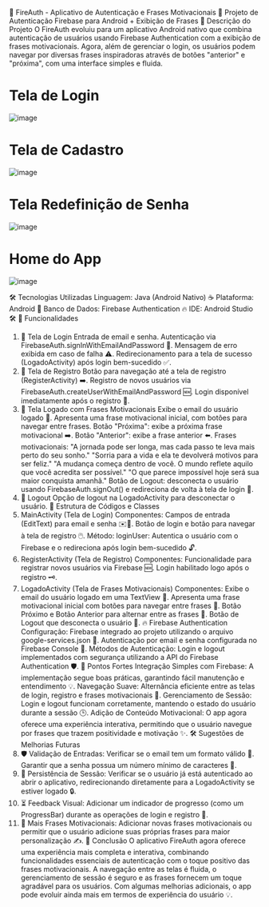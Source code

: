 🔐 FireAuth - Aplicativo de Autenticação e Frases Motivacionais
📱 Projeto de Autenticação Firebase para Android + Exibição de Frases
📝 Descrição do Projeto
O FireAuth evoluiu para um aplicativo Android nativo que combina autenticação de usuários usando Firebase Authentication com a exibição de frases motivacionais. Agora, além de gerenciar o login, os usuários podem navegar por diversas frases inspiradoras através de botões "anterior" e "próxima", com uma interface simples e fluida.


# Tela de Login

![image](https://github.com/user-attachments/assets/16807e85-0223-4da5-9523-396de19c3822)


# Tela de Cadastro

![image](https://github.com/user-attachments/assets/6fb83654-0814-460f-9eab-da4e3b0abc28)

# Tela Redefinição de Senha

![image](https://github.com/user-attachments/assets/db18741a-8a4e-4bc7-9a77-48738c5ae436)

# Home do App

![image](https://github.com/user-attachments/assets/a3101d13-28a0-40d1-8733-878c07c73abb)




🛠️ Tecnologias Utilizadas
Linguagem: Java (Android Nativo) ☕
Plataforma: Android 🤖
Banco de Dados: Firebase Authentication 🔥
IDE: Android Studio 🛠️
🚀 Funcionalidades
1. 🔑 Tela de Login
Entrada de email e senha.
Autenticação via FirebaseAuth.signInWithEmailAndPassword 🔐.
Mensagem de erro exibida em caso de falha ⚠️.
Redirecionamento para a tela de sucesso (LogadoActivity) após login bem-sucedido ✅.
2. 📝 Tela de Registro
Botão para navegação até a tela de registro (RegisterActivity) ➡️.
Registro de novos usuários via FirebaseAuth.createUserWithEmailAndPassword 🆕.
Login disponível imediatamente após o registro 🎉.
3. 👤 Tela Logado com Frases Motivacionais
Exibe o email do usuário logado 📧.
Apresenta uma frase motivacional inicial, com botões para navegar entre frases.
Botão "Próxima": exibe a próxima frase motivacional ➡️.
Botão "Anterior": exibe a frase anterior ⬅️.
Frases motivacionais:
"A jornada pode ser longa, mas cada passo te leva mais perto do seu sonho."
"Sorria para a vida e ela te devolverá motivos para ser feliz."
"A mudança começa dentro de você. O mundo reflete aquilo que você acredita ser possível."
"O que parece impossível hoje será sua maior conquista amanhã."
Botão de Logout: desconecta o usuário usando FirebaseAuth.signOut() e redireciona de volta à tela de login 🚪.
4. 🚪 Logout
Opção de logout na LogadoActivity para desconectar o usuário.
📂 Estrutura de Códigos e Classes
1. MainActivity (Tela de Login)
Componentes:
Campos de entrada (EditText) para email e senha ✉️🔑.
Botão de login e botão para navegar à tela de registro 🖱️.
Método:
loginUser: Autentica o usuário com o Firebase e o redireciona após login bem-sucedido 🔓.
2. RegisterActivity (Tela de Registro)
Componentes:
Funcionalidade para registrar novos usuários via Firebase 🆕.
Login habilitado logo após o registro 🗝️.
3. LogadoActivity (Tela de Frases Motivacionais)
Componentes:
Exibe o email do usuário logado em uma TextView 📧.
Apresenta uma frase motivacional inicial com botões para navegar entre frases 🌟.
Botão Próximo e Botão Anterior para alternar entre as frases 🔄.
Botão de Logout que desconecta o usuário 🚪.
🔥 Firebase Authentication
Configuração:
Firebase integrado ao projeto utilizando o arquivo google-services.json 📁.
Autenticação por email e senha configurada no Firebase Console 🔧.
Métodos de Autenticação:
Login e logout implementados com segurança utilizando a API do Firebase Authentication 🛡️.
🌟 Pontos Fortes
Integração Simples com Firebase: A implementação segue boas práticas, garantindo fácil manutenção e entendimento 💡.
Navegação Suave: Alternância eficiente entre as telas de login, registro e frases motivacionais 🔄.
Gerenciamento de Sessão: Login e logout funcionam corretamente, mantendo o estado do usuário durante a sessão 🕒.
Adição de Conteúdo Motivacional: O app agora oferece uma experiência interativa, permitindo que o usuário navegue por frases que trazem positividade e motivação ✨.
🛠️ Sugestões de Melhorias Futuras
1. 🛡️ Validação de Entradas:
Verificar se o email tem um formato válido 📧.
Garantir que a senha possua um número mínimo de caracteres 🔑.
2. 🔄 Persistência de Sessão:
Verificar se o usuário já está autenticado ao abrir o aplicativo, redirecionando diretamente para a LogadoActivity se estiver logado 🔒.
3. ⏳ Feedback Visual:
Adicionar um indicador de progresso (como um ProgressBar) durante as operações de login e registro 🚥.
4. 📃 Mais Frases Motivacionais:
Adicionar novas frases motivacionais ou permitir que o usuário adicione suas próprias frases para maior personalização ✍️.
🎯 Conclusão
O aplicativo FireAuth agora oferece uma experiência mais completa e interativa, combinando funcionalidades essenciais de autenticação com o toque positivo das frases motivacionais. A navegação entre as telas é fluida, o gerenciamento de sessão é seguro e as frases fornecem um toque agradável para os usuários. Com algumas melhorias adicionais, o app pode evoluir ainda mais em termos de experiência do usuário 💡.
